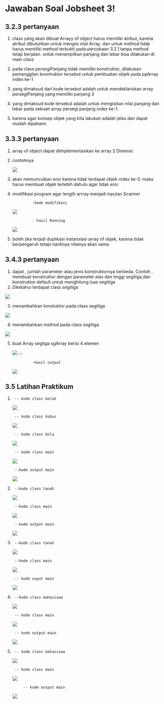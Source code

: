 # Jawaban Soal Jobsheet 3! 

## 3.2.3 pertanyaan
1. class yang akan dibuat Arrayy of object harus memiliki atribut, karena atribut dibutuhkan untuk mengisi nilai Array. dan untuk method tidak harus memiliki method terbukti pada percobaan 3.2.1 tanpa method tetap berjalan. untuk menampilkan panjang dan lebar bisa dilakukan di main class

2. pada class persegiPanjang tidak memiliki konstruktor, dilakukan pemanggilan kosntruktor tersebut untuk pembuatan objek pada ppArray index ke-1

3. yang dimaksud dari kode tersebut adalah untuk mendeklariskan array persegiPanjang yang memiliki panjang 3

4. yang dimaksud kode tersebut adalah untuk mengisikan nilai panjang dan lebar pada sebuah array persegi panjang index ke-1. 

5. karena agar konsep objek yang kita lakukan adalah jelas dan dapat mudah dipahami. 


## 3.3.3 pertanyaan

1. array of object dapat diimplementasikan ke array 2 Dimensi.

2. contohnya


    <img src="./nomor2_pertanyaan2.jpg">

3. akan memunculkan eror karena tidak terdapat objek index ke-5. maka harus membuat objek terlebih dahulu agar tidak eror.

4. modifikasi program agar length arrray menjadi inputan Scanner

                -kode modifikasi 
    <img src="./nomor3_pertanyaan2.jpg"> 

                - hasil Running
    <img src="./nomor3output_pertanyaan2.jpg">
5. boleh jika terjadi duplikasi instansiasi array of objek, karena tidak berpengaruh tetapi nantinya nilainya akan sama

## 3.4.3 pertanyaan

1. dapat , jumlah parameter atau jenis konstruktornya berbeda. Contoh ,
membuat konstruktor dengan parameter alas dan tinggi segitiga,dan konstruktor default untuk
menghitung luas segitiga
2. Diketahui terdapat class segitiga 
<img src="./nomor2_pertanyaan3.jpg">

3. menambahkan konstuktor pada class segitiga
<img src="./nomor3_pertanyaan3.jpg">

4. menambahkan method pada class segitiga
<img src="./nomor4_pertanyaan3.jpg">

5. buat Array segitga sgArray berisi 4 elemen

    <img src="./nomor5_pertanyaan3.jpg">
        --

                -hasil output

    <img src="./nomor5output_pertanyaan3.jpg">


## 3.5 Latihan Praktikum
1.      -- kode class balok

    <img src="./balok1.JPG">

        -- kode class kubus

    <img src="./kubus1.jpg">

        -- kode class bola

    <img src="./bola1.jpg">

        -- kode class main

    <img src="./tugas1.jpg">

        --kode output main

    <img src="./tugas1-output.jpg">

2.      --kode class tanah 

    <img src="./tanah2.jpg">

        --kode class main

    <img src="./tugas2.jpg">

        --kode output main

    <img src="./tugas2-output.jpg"> 

3.      --kode class tanah 

    <img src="./tanah3.jpg">

        --kode class main

    <img src="./tugas3.jpg">

        -- kode ouput main

    <img src="./tanah3-output.jpg">

4.      --kode class mahasiswa 

    <img src="./mahasiswa4.jpg">

        -- kode class main

    <img src="./tugas4.jpg">

        -- kode output main

    <img src="./tugas4-output.jpg">

5.      -- kode class mahasiswa 

    <img src="./mahasiswa5.jpg">

        -- kode class main

    <img src="./tugas5.jpg">

            -- kode output main

    <img src="./tugas5-output.jpg">